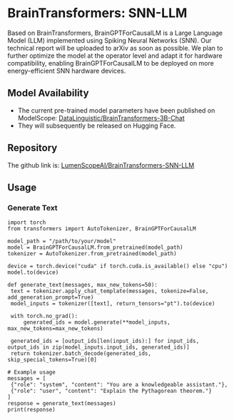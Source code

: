 # BrainTransformers: SNN-LLM

Based on BrainTransformers, BrainGPTForCausalLM is a Large Language Model (LLM) implemented using Spiking Neural Networks (SNN). Our technical report will be uploaded to arXiv as soon as possible. We plan to further optimize the model at the operator level and adapt it for hardware compatibility, enabling BrainGPTForCausalLM to be deployed on more energy-efficient SNN hardware devices.

## Model Availability

- The current pre-trained model parameters have been published on ModelScope: [DataLinguistic/BrainTransformers-3B-Chat](https://www.modelscope.cn/models/DataLinguistic/BrainTransformers-3B-Chat)
- They will subsequently be released on Hugging Face.

## Repository

The github link is: [LumenScopeAI/BrainTransformers-SNN-LLM](https://github.com/LumenScopeAI/BrainTransformers-SNN-LLM)

## Usage

### Generate Text
```
import torch
from transformers import AutoTokenizer, BrainGPTForCausalLM

model_path = "/path/to/your/model"
model = BrainGPTForCausalLM.from_pretrained(model_path)
tokenizer = AutoTokenizer.from_pretrained(model_path)

device = torch.device("cuda" if torch.cuda.is_available() else "cpu")
model.to(device)

def generate_text(messages, max_new_tokens=50):
 text = tokenizer.apply_chat_template(messages, tokenize=False, add_generation_prompt=True)
 model_inputs = tokenizer([text], return_tensors="pt").to(device)
 
 with torch.no_grad():
     generated_ids = model.generate(**model_inputs, max_new_tokens=max_new_tokens)
 
 generated_ids = [output_ids[len(input_ids):] for input_ids, output_ids in zip(model_inputs.input_ids, generated_ids)]
 return tokenizer.batch_decode(generated_ids, skip_special_tokens=True)[0]

# Example usage
messages = [
 {"role": "system", "content": "You are a knowledgeable assistant."},
 {"role": "user", "content": "Explain the Pythagorean theorem."}
]
response = generate_text(messages)
print(response)
```
